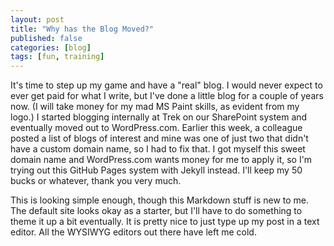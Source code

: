 ```yaml
---
layout: post
title: "Why has the Blog Moved?"
published: false
categories: [blog]
tags: [fun, training]
---
```


It's time to step up my game and have a "real" blog.  I would never expect to ever get paid for what I write, but I've done a little blog for a couple of years now.  (I will take money for my mad MS Paint skills, as evident from my logo.)  I started blogging internally at Trek on our SharePoint system and eventually moved out to WordPress.com.  Earlier this week, a colleague posted a list of blogs of interest and mine was one of just two that didn't have a custom domain name, so I had to fix that.  I got myself this sweet domain name and WordPress.com wants money for me to apply it, so I'm trying out this GitHub Pages system with Jekyll instead.  I'll keep my 50 bucks or whatever, thank you very much.

This is looking simple enough, though this Markdown stuff is new to me. The default site looks okay as a starter, but I'll have to do something to theme it up a bit eventually. It is pretty nice to just type up my post in a text editor.  All the WYSIWYG editors out there have left me cold.
